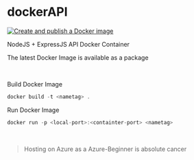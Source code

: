 # dockerAPI

[![Create and publish a Docker image](https://github.com/thieleju/websiteAPI/actions/workflows/publish-docker-image.yml/badge.svg)](https://github.com/thieleju/websiteAPI/actions/workflows/publish-docker-image.yml)

NodeJS + ExpressJS API Docker Container

The latest Docker Image is available as a package

<br>

Build Docker Image

```js
docker build -t <nametag> .
```

Run Docker Image

```js
docker run -p <local-port>:<containter-port> <nametag>
```

<br>

> Hosting on Azure as a Azure-Beginner is absolute cancer
